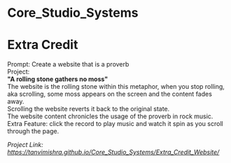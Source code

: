 # Core_Studio_Systems
# Extra Credit <br/>
Prompt: Create a website that is a proverb <br/>
Project:<br/>
**"A rolling stone gathers no moss"** <br/>
The website is the rolling stone within this metaphor, when you stop rolling, aka scrolling, some moss appears on the screen and the content fades away. <br/>
Scrolling the website reverts it back to the original state. <br/>
The website content chronicles the usage of the proverb in rock music. <br/>
Extra Feature: click the record to play music and watch it spin as you scroll through the page. <br/>

*Project Link: https://tanvimishra.github.io/Core_Studio_Systems/Extra_Credit_Website/*
